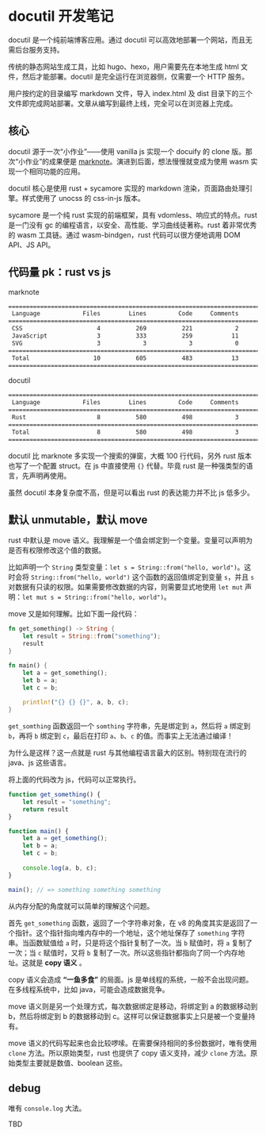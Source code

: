 # docutil 开发笔记

docutil 是一个纯前端博客应用。通过 docutil 可以高效地部署一个网站，而且无需后台服务支持。

传统的静态网站生成工具，比如 hugo、hexo，用户需要先在本地生成 html 文件，然后才能部署。docutil 是完全运行在浏览器侧，仅需要一个 HTTP 服务。

用户按约定的目录编写 markdown 文件，导入 index.html 及 dist 目录下的三个文件即完成网站部署。文章从编写到最终上线，完全可以在浏览器上完成。

## 核心

docutil 源于一次“小作业”——使用 vanilla js 实现一个 docuify 的 clone 版。那次“小作业”的成果便是 [marknote][marknote-project]。演进到后面，想法慢慢就变成为使用 wasm 实现一个相同功能的应用。

[marknote-project]: https://github.com/yuekcc/marknote

docutil 核心是使用 rust + sycamore 实现的 markdown 渲染，页面路由处理引擎。样式使用了 unocss 的 css-in-js 版本。

sycamore 是一个纯 rust 实现的前端框架，具有 vdomless、响应式的特点。rust 是一门没有 gc 的编程语言，以安全、高性能、学习曲线徒著称。rust 着非常优秀的 wasm 工具链。通过 wasm-bindgen，rust 代码可以很方便地调用 DOM API、JS API。

## 代码量 pk：rust vs js

marknote

```sh
===============================================================================
 Language            Files        Lines         Code     Comments       Blanks
===============================================================================
 CSS                     4          269          221            2           46
 JavaScript              3          333          259           11           63
 SVG                     3            3            3            0            0
===============================================================================
 Total                  10          605          483           13          109
===============================================================================

```

docutil

```sh
===============================================================================
 Language            Files        Lines         Code     Comments       Blanks
===============================================================================
 Rust                    8          580          498            3           79
===============================================================================
 Total                   8          580          498            3           79
===============================================================================
```

docutil 比 marknote 多实现一个搜索的弹窗，大概 100 行代码，另外 rust 版本也写了一个配置 struct。在 js 中直接使用 `{}` 代替。毕竟 rust 是一种强类型的语言，先声明再使用。

虽然 docutil 本身复杂度不高，但是可以看出 rust 的表达能力并不比 js 低多少。

## 默认 unmutable，默认 move

rust 中默认是 move 语义。我理解是一个值会绑定到一个变量。变量可以声明为是否有权限修改这个值的数据。

比如声明一个 `String` 类型变量：`let s = String::from("hello, world")`。这时会将 `String::from("hello, world")` 这个函数的返回值绑定到变量 `s`，并且 `s` 对数据有只读的权限。如果需要修改数据的内容，则需要显式地使用 `let mut` 声明：`let mut s = String::from("hello, world")`。

move 又是如何理解。比如下面一段代码：

```rust
fn get_something() -> String {
	let result = String::from("something");
	result
}

fn main() {
	let a = get_something();
	let b = a;
	let c = b;
	
	println!("{} {} {}", a, b, c);
}
```

`get_somthing` 函数返回一个 `somthing` 字符串，先是绑定到 `a`，然后将 `a` 绑定到 `b`，再将 `b` 绑定到 `c`，最后在打印 `a`、`b`、`c` 的值。而事实上无法通过编译！

为什么是这样？这一点就是 rust 与其他编程语言最大的区别。特别现在流行的 java、js 这些语言。

将上面的代码改为 js，代码可以正常执行。

```js
function get_something() {
	let result = "something";
	return result
}

function main() {
	let a = get_something();
	let b = a;
	let c = b;
	
	console.log(a, b, c);
}

main(); // => something something something
```

从内存分配的角度就可以简单的理解这个问题。

首先 `get_something` 函数，返回了一个字符串对象，在 v8 的角度其实是返回了一个指针。这个指针指向堆内存中的一个地址，这个地址保存了 `something` 字符串。当函数赋值给 `a` 时，只是将这个指针复制了一次。当 `b` 赋值时，将 `a` 复制了一次；当 `c` 赋值时，又将 `b` 复制了一次。所以这些指针都指向了同一个内存地址。这就是 **copy 语义** 。

copy 语义会造成 **“一鱼多食”** 的局面。js 是单线程的系统，一般不会出现问题。在多线程系统中，比如 java，可能会造成数据竞争。

move 语义则是另一个处理方式，每次数据绑定是移动，将绑定到 a 的数据移动到 b，然后将绑定到 b 的数据移动到 c。这样可以保证数据事实上只是被一个变量持有。

move 语义的代码写起来也会比较啰嗦。在需要保持相同的多份数据时，唯有使用 `clone` 方法。所以原始类型，rust 也提供了 copy 语义支持，减少 `clone` 方法。原始类型主要就是数值、boolean 这些。

## debug

唯有 `console.log` 大法。

TBD
